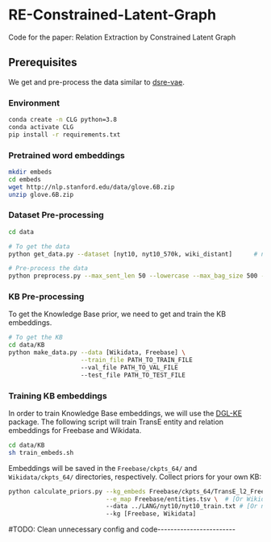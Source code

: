 # RE-Constrained-Latent-Graph
Code for the paper: Relation Extraction by Constrained Latent Graph

## Prerequisites
We get and pre-process the data similar to [dsre-vae](https://github.com/fenchri/dsre-vae).
### Environment
```bash
conda create -n CLG python=3.8
conda activate CLG
pip install -r requirements.txt
```


### Pretrained word embeddings
```bash
mkdir embeds
cd embeds 
wget http://nlp.stanford.edu/data/glove.6B.zip
unzip glove.6B.zip
```

### Dataset Pre-processing
```bash
cd data

# To get the data
python get_data.py --dataset [nyt10, nyt10_570k, wiki_distant]      # nyt10 before nyt10_570k for sharing file

# Pre-process the data
python preprocess.py --max_sent_len 50 --lowercase --max_bag_size 500 --path LANG/[nyt10, nyt10_570k, wiki_distant]  --dataset [nyt10, nyt10_570k, wiki_distant]

```

### KB Pre-processing
To get the Knowledge Base prior, we need to get and train the KB embeddings.
```bash
# To get the KB
cd data/KB
python make_data.py --data [Wikidata, Freebase] \
                    --train_file PATH_TO_TRAIN_FILE
                    --val_file PATH_TO_VAL_FILE
                    --test_file PATH_TO_TEST_FILE
```

### Training KB embeddings
In order to train Knowledge Base embeddings, we will use the [DGL-KE](https://github.com/awslabs/dgl-ke) package.
The following script will train TransE entity and relation embeddings for Freebase and Wikidata.
```bash
cd data/KB
sh train_embeds.sh
```
Embeddings will be saved in the `Freebase/ckpts_64/` and `Wikidata/ckpts_64/` directories, respectively.
Collect priors for your own KB:
```bash
python calculate_priors.py --kg_embeds Freebase/ckpts_64/TransE_l2_Freebase_0/Freebase_TransE_l2_entity.npy \
                           --e_map Freebase/entities.tsv \  # [Or Wikidata\...]
                           --data ../LANG/nyt10/nyt10_train.txt # [Or nyt10_570k Or wiki_distant]\
                           --kg [Freebase, Wikidata]
```
#TODO: Clean unnecessary config and code------------------------